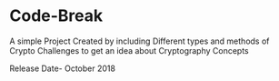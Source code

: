 # Code-Break
A simple Project Created by including Different types and methods of Crypto Challenges to get an idea about Cryptography Concepts

Release Date- October 2018
